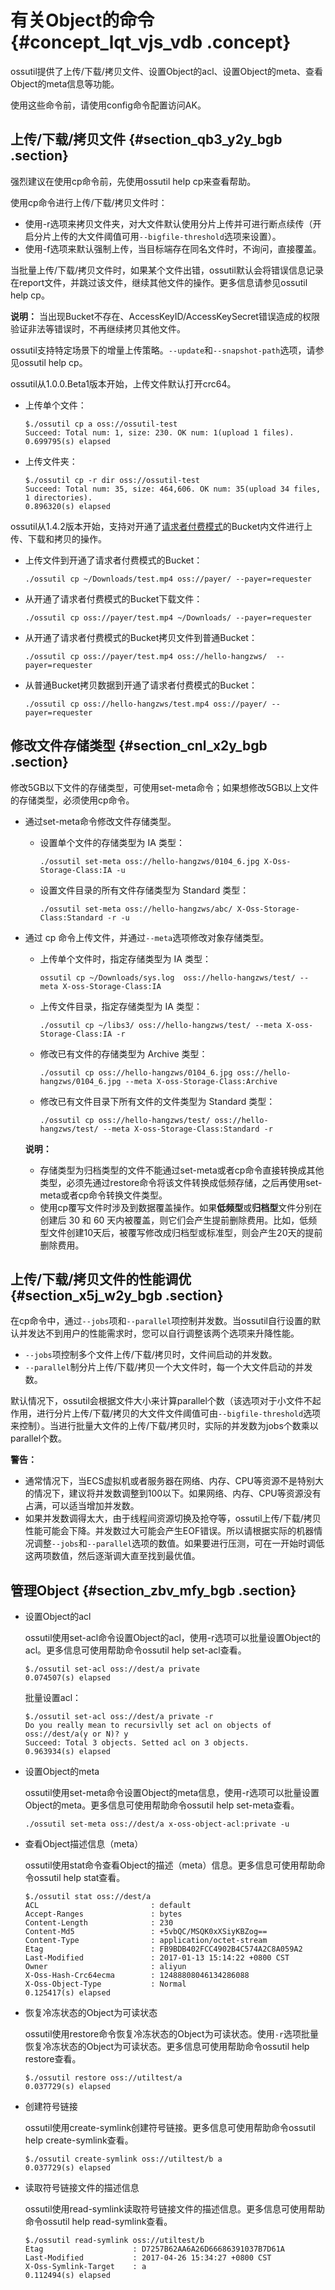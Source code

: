 # 有关Object的命令 {#concept_lqt_vjs_vdb .concept}

ossutil提供了上传/下载/拷贝文件、设置Object的acl、设置Object的meta、查看Object的meta信息等功能。

使用这些命令前，请使用config命令配置访问AK。

## 上传/下载/拷贝文件 {#section_qb3_y2y_bgb .section}

强烈建议在使用cp命令前，先使用ossutil help cp来查看帮助。

使用cp命令进行上传/下载/拷贝文件时：

-   使用-r选项来拷贝文件夹，对大文件默认使用分片上传并可进行断点续传（开启分片上传的大文件阈值可用`--bigfile-threshold`选项来设置）。
-   使用-f选项来默认强制上传，当目标端存在同名文件时，不询问，直接覆盖。

当批量上传/下载/拷贝文件时，如果某个文件出错，ossutil默认会将错误信息记录在report文件，并跳过该文件，继续其他文件的操作。更多信息请参见ossutil help cp。

**说明：** 当出现Bucket不存在、AccessKeyID/AccessKeySecret错误造成的权限验证非法等错误时，不再继续拷贝其他文件。

ossutil支持特定场景下的增量上传策略。`--update`和`--snapshot-path`选项，请参见ossutil help cp。

ossutil从1.0.0.Beta1版本开始，上传文件默认打开crc64。

-   上传单个文件：

    ```
    $./ossutil cp a oss://ossutil-test
    Succeed: Total num: 1, size: 230. OK num: 1(upload 1 files).
    0.699795(s) elapsed
    ```

-   上传文件夹：

    ```
    $./ossutil cp -r dir oss://ossutil-test
    Succeed: Total num: 35, size: 464,606. OK num: 35(upload 34 files, 1 directories).
    0.896320(s) elapsed
    ```


ossutil从1.4.2版本开始，支持对开通了[请求者付费模式](../../../../intl.zh-CN/控制台用户指南/管理存储空间/设置请求者付费模式.md#)的Bucket内文件进行上传、下载和拷贝的操作。

-   上传文件到开通了请求者付费模式的Bucket：

    ```
    ./ossutil cp ~/Downloads/test.mp4 oss://payer/ --payer=requester
    ```

-   从开通了请求者付费模式的Bucket下载文件：

    ```
    ./ossutil cp oss://payer/test.mp4 ~/Downloads/ --payer=requester
    ```

-   从开通了请求者付费模式的Bucket拷贝文件到普通Bucket：

    ```
    ./ossutil cp oss://payer/test.mp4 oss://hello-hangzws/  --payer=requester
    ```

-   从普通Bucket拷贝数据到开通了请求者付费模式的Bucket：

    ```
    ./ossutil cp oss://hello-hangzws/test.mp4 oss://payer/ --payer=requester
    ```


## 修改文件存储类型 {#section_cnl_x2y_bgb .section}

修改5GB以下文件的存储类型，可使用set-meta命令；如果想修改5GB以上文件的存储类型，必须使用cp命令。

-   通过set-meta命令修改文件存储类型。
    -   设置单个文件的存储类型为 IA 类型：

        ```
        ./ossutil set-meta oss://hello-hangzws/0104_6.jpg X-Oss-Storage-Class:IA -u
        ```

    -   设置文件目录的所有文件存储类型为 Standard 类型：

        ```
        ./ossutil set-meta oss://hello-hangzws/abc/ X-Oss-Storage-Class:Standard -r -u
        ```

-   通过 cp 命令上传文件，并通过`--meta`选项修改对象存储类型。

    -   上传单个文件时，指定存储类型为 IA 类型：

        ```
        ossutil cp ~/Downloads/sys.log  oss://hello-hangzws/test/ --meta X-oss-Storage-Class:IA
        ```

    -   上传文件目录，指定存储类型为 IA 类型：

        ```
        ./ossutil cp ~/libs3/ oss://hello-hangzws/test/ --meta X-oss-Storage-Class:IA -r
        ```

    -   修改已有文件的存储类型为 Archive 类型：

        ```
        ./ossutil cp oss://hello-hangzws/0104_6.jpg oss://hello-hangzws/0104_6.jpg --meta X-oss-Storage-Class:Archive
        ```

    -   修改已有文件目录下所有文件的文件类型为 Standard 类型：

        ```
        ./ossutil cp oss://hello-hangzws/test/ oss://hello-hangzws/test/ --meta X-oss-Storage-Class:Standard -r
        ```

    **说明：** 

    -   存储类型为归档类型的文件不能通过set-meta或者cp命令直接转换成其他类型，必须先通过restore命令将该文件转换成低频存储，之后再使用set-meta或者cp命令转换文件类型。
    -   使用cp覆写文件时涉及到数据覆盖操作。如果**低频型**或**归档型**文件分别在创建后 30 和 60 天内被覆盖，则它们会产生提前删除费用。比如，低频型文件创建10天后，被覆写修改成归档型或标准型，则会产生20天的提前删除费用。

## 上传/下载/拷贝文件的性能调优 {#section_x5j_w2y_bgb .section}

在cp命令中，通过`--jobs`项和`--parallel`项控制并发数。当ossutil自行设置的默认并发达不到用户的性能需求时，您可以自行调整该两个选项来升降性能。

-   `--jobs`项控制多个文件上传/下载/拷贝时，文件间启动的并发数。
-   `--parallel`制分片上传/下载/拷贝一个大文件时，每一个大文件启动的并发数。

默认情况下，ossutil会根据文件大小来计算parallel个数（该选项对于小文件不起作用，进行分片上传/下载/拷贝的大文件文件阈值可由`--bigfile-threshold`选项来控制）。当进行批量大文件的上传/下载/拷贝时，实际的并发数为jobs个数乘以parallel个数。

**警告：** 

-   通常情况下，当ECS虚拟机或者服务器在网络、内存、CPU等资源不是特别大的情况下，建议将并发数调整到100以下。如果网络、内存、CPU等资源没有占满，可以适当增加并发数。
-   如果并发数调得太大，由于线程间资源切换及抢夺等，ossutil上传/下载/拷贝性能可能会下降。并发数过大可能会产生EOF错误。所以请根据实际的机器情况调整`--jobs`和`--parallel`选项的数值。如果要进行压测，可在一开始时调低这两项数值，然后逐渐调大直至找到最优值。

## 管理Object {#section_zbv_mfy_bgb .section}

-   设置Object的acl

    ossutil使用set-acl命令设置Object的acl，使用-r选项可以批量设置Object的acl。更多信息可使用帮助命令ossutil help set-acl查看。

    ```
    $./ossutil set-acl oss://dest/a private
    0.074507(s) elapsed
    ```

    批量设置acl：

    ```
    $./ossutil set-acl oss://dest/a private -r
    Do you really mean to recursivlly set acl on objects of oss://dest/a(y or N)? y
    Succeed: Total 3 objects. Setted acl on 3 objects.
    0.963934(s) elapsed
    ```

-   设置Object的meta

    ossutil使用set-meta命令设置Object的meta信息，使用-r选项可以批量设置Object的meta。更多信息可使用帮助命令ossutil help set-meta查看。

    ```
    ./ossutil set-meta oss://dest/a x-oss-object-acl:private -u
    ```

-   查看Object描述信息（meta）

    ossutil使用stat命令查看Object的描述（meta）信息。更多信息可使用帮助命令ossutil help stat查看。

    ```
    $./ossutil stat oss://dest/a 
    ACL                         : default
    Accept-Ranges               : bytes
    Content-Length              : 230
    Content-Md5                 : +5vbQC/MSQK0xXSiyKBZog==
    Content-Type                : application/octet-stream
    Etag                        : FB9BDB402FCC4902B4C574A2C8A059A2
    Last-Modified               : 2017-01-13 15:14:22 +0800 CST
    Owner                       : aliyun
    X-Oss-Hash-Crc64ecma        : 12488808046134286088
    X-Oss-Object-Type           : Normal
    0.125417(s) elapsed
    ```

-   恢复冷冻状态的Object为可读状态

    ossutil使用restore命令恢复冷冻状态的Object为可读状态。使用`-r`选项批量恢复冷冻状态的Object为可读状态。更多信息可使用帮助命令ossutil help restore查看。

    ```
    $./ossutil restore oss://utiltest/a
    0.037729(s) elapsed
    ```

-   创建符号链接

    ossutil使用create-symlink创建符号链接。更多信息可使用帮助命令ossutil help create-symlink查看。

    ```
    $./ossutil create-symlink oss://utiltest/b a
    0.037729(s) elapsed
    ```

-   读取符号链接文件的描述信息

    ossutil使用read-symlink读取符号链接文件的描述信息。更多信息可使用帮助命令ossutil help read-symlink查看。

    ```
    $./ossutil read-symlink oss://utiltest/b
    Etag                    : D7257B62AA6A26D66686391037B7D61A
    Last-Modified           : 2017-04-26 15:34:27 +0800 CST
    X-Oss-Symlink-Target    : a
    0.112494(s) elapsed
    ```


